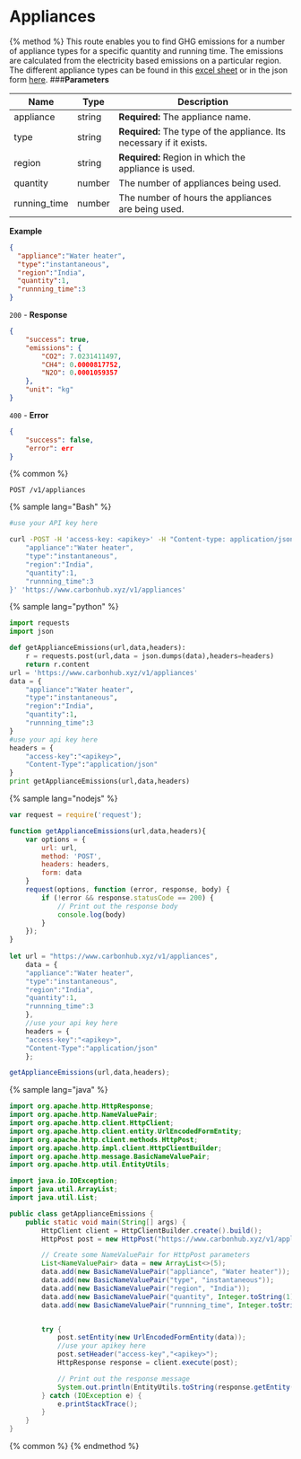 # Appliances
{% method %}
This route enables you to find GHG emissions for a number of appliance types for a specific quantity and running time. The emissions are calculated from the electricity based emissions on a particular region. The different appliance types can be found in this [excel sheet](https://gitlab.com/aossie/CarbonFootprint-API/blob/master/raw_data/Applicances.xlsx) or in the json form [here](https://gitlab.com/aossie/CarbonFootprint-API/blob/master/raw_data/appliances.json). 
###**Parameters**

| Name        | Type           | Description  |
| ------------- |-------------| -----|
| appliance | string | **Required:** The appliance name. |
| type   | string | **Required:** The type of the appliance. Its necessary if it exists. |
| region   | string | **Required:** Region in which the appliance is used. |
| quantity   | number | The number of appliances being used. |
| running_time   | number | The number of hours the appliances are being used. |

**Example**
```JSON
{
  "appliance":"Water heater",
  "type":"instantaneous",
  "region":"India",
  "quantity":1,
  "runnning_time":3
}
```
`200` - **Response**
```JSON
{
    "success": true,
    "emissions": {
        "CO2": 7.0231411497,
        "CH4": 0.0000817752,
        "N2O": 0.0001059357
    },
    "unit": "kg"
}
```
`400` - **Error** 
```JSON
{
    "success": false,
    "error": err
}
```
{% common %}
```
POST /v1/appliances
```
{% sample lang="Bash" %}
```Bash
#use your API key here

curl -POST -H 'access-key: <apikey>' -H "Content-type: application/json" -d '{
    "appliance":"Water heater",
    "type":"instantaneous",
    "region":"India",
    "quantity":1,
    "runnning_time":3
}' 'https://www.carbonhub.xyz/v1/appliances'
```
{% sample lang="python" %}
```Python
import requests
import json

def getApplianceEmissions(url,data,headers):
    r = requests.post(url,data = json.dumps(data),headers=headers)
    return r.content
url = 'https://www.carbonhub.xyz/v1/appliances'
data = {
    "appliance":"Water heater",
    "type":"instantaneous",
    "region":"India",
    "quantity":1,
    "runnning_time":3
}
#use your api key here
headers = {
    "access-key":"<apikey>",
    "Content-Type":"application/json"
}
print getApplianceEmissions(url,data,headers)
```
{% sample lang="nodejs" %}
```javascript
var request = require('request');

function getApplianceEmissions(url,data,headers){
    var options = {
        url: url,
        method: 'POST',
        headers: headers,
        form: data
    }
    request(options, function (error, response, body) {
        if (!error && response.statusCode == 200) {
            // Print out the response body
            console.log(body)
        }
    });
}
    
let url = "https://www.carbonhub.xyz/v1/appliances",
    data = {
    "appliance":"Water heater",
    "type":"instantaneous",
    "region":"India",
    "quantity":1,
    "runnning_time":3
    },
    //use your api key here
    headers = {
    "access-key":"<apikey>",
    "Content-Type":"application/json"
    };

getApplianceEmissions(url,data,headers); 
```
{% sample lang="java" %}
```Java
import org.apache.http.HttpResponse;
import org.apache.http.NameValuePair;
import org.apache.http.client.HttpClient;
import org.apache.http.client.entity.UrlEncodedFormEntity;
import org.apache.http.client.methods.HttpPost;
import org.apache.http.impl.client.HttpClientBuilder;
import org.apache.http.message.BasicNameValuePair;
import org.apache.http.util.EntityUtils;

import java.io.IOException;
import java.util.ArrayList;
import java.util.List;

public class getApplianceEmissions {
    public static void main(String[] args) {
        HttpClient client = HttpClientBuilder.create().build();
        HttpPost post = new HttpPost("https://www.carbonhub.xyz/v1/appliances");

        // Create some NameValuePair for HttpPost parameters
        List<NameValuePair> data = new ArrayList<>(5);
        data.add(new BasicNameValuePair("appliance", "Water heater"));
        data.add(new BasicNameValuePair("type", "instantaneous"));
        data.add(new BasicNameValuePair("region", "India"));
        data.add(new BasicNameValuePair("quantity", Integer.toString(1)));
        data.add(new BasicNameValuePair("runnning_time", Integer.toString(3)));


        try {
            post.setEntity(new UrlEncodedFormEntity(data));
            //use your apikey here
            post.setHeader("access-key","<apikey>");
            HttpResponse response = client.execute(post);

            // Print out the response message
            System.out.println(EntityUtils.toString(response.getEntity()));
        } catch (IOException e) {
            e.printStackTrace();
        }
    }
}
```
{% common %}
{% endmethod %}

